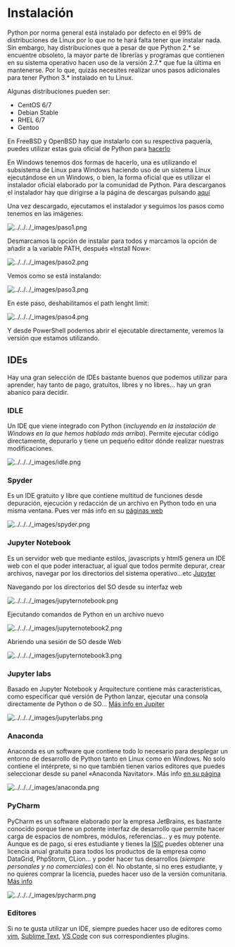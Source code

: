 # Instalación

Python por norma general está instalado por defecto en el 99% de distribuciones de Linux por lo que no te hará falta tener que instalar nada. Sin embargo, hay distribuciones que a pesar de que Python 2.* se encuentre obsoleto, la mayor parte de librerías y programas que contienen en su sistema operativo hacen uso de la versión 2.7.* que fue la última en mantenerse. Por lo que, quizás necesites realizar unos pasos adicionales para tener Python 3.* instalado en tu Linux.

Algunas distribuciones pueden ser:

- CentOS 6/7
- Debian Stable
- RHEL 6/7
- Gentoo

En FreeBSD y OpenBSD hay que instalarlo con su respectiva paquería, puedes utilizar estas guía oficial de Python para [hacerlo](https://docs.python.org/3/using/unix.html#on-freebsd-and-openbsd)

En Windows tenemos dos formas de hacerlo, una es utilizando el subsistema de Linux para Windows haciendo uso de un sistema Linux ejecutándose en un Windows, o bien, la forma oficial que es utilizar el instalador oficial elaborado por la comunidad de Python. Para descarganos el instalador hay que dirigirse a la página de descargas pulsando [aquí](https://www.python.org/downloads/)

Una vez descargado, ejecutamos el instalador y seguimos los pasos como tenemos en las imágenes:

![../../../_images/paso1.png](https://echemosunbitstazo.es/_images/paso1.png)

Desmarcamos la opción de instalar para todos y marcamos la opción de añadir a la variable PATH, después «Install Now»:

![../../../_images/paso2.png](https://echemosunbitstazo.es/_images/paso2.png)

Vemos como se está instalando:

![../../../_images/paso3.png](https://echemosunbitstazo.es/_images/paso3.png)

En este paso, deshabilitamos el path lenght limit:

![../../../_images/paso4.png](https://echemosunbitstazo.es/_images/paso4.png)

Y desde PowerShell podemos abrir el ejecutable directamente, veremos la versión que estamos utilizando.

## IDEs

Hay una gran selección de IDEs bastante buenos que podemos utilizar para aprender, hay tanto de pago, gratuitos, libres y no libres… hay un gran abanico para decidir.

### IDLE

Un IDE que viene integrado con Python (*incluyendo en la instalación de Windows en la que hemos hablado más arriba*). Permite ejecutar código directamente, depurarlo y tiene un pequeño editor dónde realizar nuestras modificaciones.

![../../../_images/idle.png](https://echemosunbitstazo.es/_images/idle.png)

### Spyder

Es un IDE gratuito y libre que contiene multitud de funciones desde depuración, ejecución y redacción de un archivo en Python todo en una misma ventana. Pues ver más info en su [páginas web](https://www.spyder-ide.org/)

![../../../_images/spyder.png](https://echemosunbitstazo.es/_images/spyder.png)

### Jupyter Notebook

Es un servidor web que mediante estilos, javascripts y html5 genera un IDE web con el que poder interactuar, al igual que todos permite depurar, crear archivos, navegar por los directorios del sistema operativo…etc [Jupyter](https://jupyter.org/)

Navegando por los directorios del SO desde su interfaz web

![../../../_images/jupyternotebook.png](https://echemosunbitstazo.es/_images/jupyternotebook.png)

Ejecutando comandos de Python en un archivo nuevo

![../../../_images/jupyternotebook2.png](https://echemosunbitstazo.es/_images/jupyternotebook2.png)

Abriendo una sesión de SO desde Web

![../../../_images/jupyternotebook3.png](https://echemosunbitstazo.es/_images/jupyternotebook3.png)

### Jupyter labs

Basado en Jupyter Notebook y Arquitecture contiene más características, como especificar qué versión de Python lanzar, ejecutar una consola directamente de Python o de SO… [Más info en Jupiter](https://jupyter.org/)

![../../../_images/jupyterlabs.png](https://echemosunbitstazo.es/_images/jupyterlabs.png)

### Anaconda

Anaconda es un software que contiene todo lo necesario para desplegar un entorno de desarrollo de Python tanto en Linux como en Windows. No solo contiene el intérprete, si no que también tienen varios editores que puedes seleccionar desde su panel «Anaconda Navitator». Más info [en su página](https://www.anaconda.com/)

![../../../_images/anaconda.png](https://echemosunbitstazo.es/_images/anaconda.png)

### PyCharm

PyCharm es un software elaborado por la empresa JetBrains, es bastante conocido porque tiene un potente interfaz de desarrollo que permite hacer carga de espacios de nombres, módulos, referencias… y es muy potente. Aunque es de pago, si eres estudiante y tienes la [ISIC](https://isic.org/) puedes obtener una licencia anual gratuita para todos los productos de la empresa como DataGrid, PhpStorm, CLion… y poder hacer tus desarrollos (*siempre personales y no comerciales*) con él. No obstante, si no eres estudiante, y no quieres comprar la licencia, puedes hacer uso de la versión comunitaria. [Más info](https://www.jetbrains.com/es-es/pycharm/download/)

![../../../_images/pycharm.png](https://echemosunbitstazo.es/_images/pycharm.png)

### Editores

Si no te gusta utilizar un IDE, siempre puedes hacer uso de editores como [vim](https://www.vim.org/), [Sublime Text](https://www.sublimetext.com/), [VS Code](https://code.visualstudio.com/) con sus correspondientes plugins.